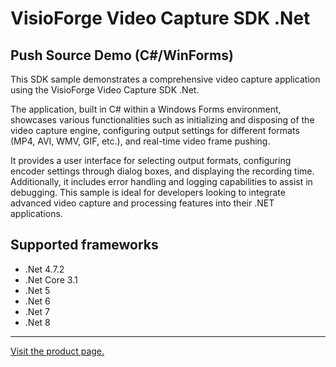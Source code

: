 ﻿# VisioForge Video Capture SDK .Net

## Push Source Demo (C#/WinForms)

This SDK sample demonstrates a comprehensive video capture application using the VisioForge Video Capture SDK .Net.

The application, built in C# within a Windows Forms environment, showcases various functionalities such as initializing and disposing of the video capture engine, configuring output settings for different formats (MP4, AVI, WMV, GIF, etc.), and real-time video frame pushing.

It provides a user interface for selecting output formats, configuring encoder settings through dialog boxes, and displaying the recording time. Additionally, it includes error handling and logging capabilities to assist in debugging. This sample is ideal for developers looking to integrate advanced video capture and processing features into their .NET applications.

## Supported frameworks

* .Net 4.7.2
* .Net Core 3.1
* .Net 5
* .Net 6
* .Net 7
* .Net 8

---

[Visit the product page.](https://www.visioforge.com/video-capture-sdk-net)
